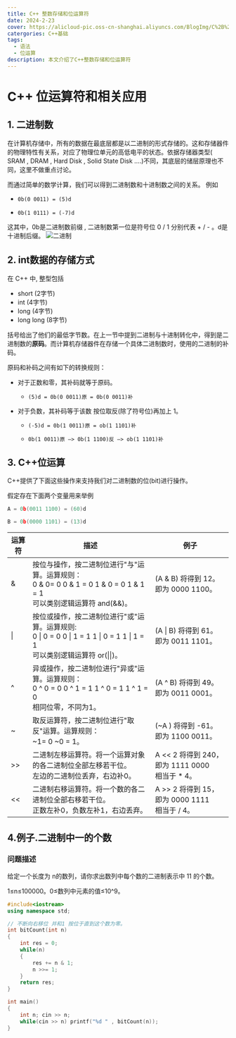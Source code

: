 ```yaml
---
title: C++ 整数存储和位运算符
date: 2024-2-23
cover: https://alicloud-pic.oss-cn-shanghai.aliyuncs.com/BlogImg/C%2B%2B%E8%AF%AD%E6%B3%95/%E4%BD%8D%E8%BF%90%E7%AE%97/%E5%B0%81%E9%9D%A2.png
catergories: C++基础
tags:
  - 语法
  - 位运算
description: 本文介绍了C++整数存储和位运算符
---
```



# C++ 位运算符和相关应用

## 1. 二进制数

在计算机存储中，所有的数据在最底层都是以二进制的形式存储的。这和存储器件的物理特性有关系，对应了物理位单元的高低电平的状态。依据存储器类型( SRAM , DRAM , Hard Disk , Solid State Disk ....)不同，其底层的储层原理也不同，这里不做重点讨论。

而通过简单的数学计算，我们可以得到二进制数和十进制数之间的关系。 例如

+ ``` shell
  0b(0 0011) = (5)d
  ```

+ ```shell
  0b(1 0111) = (-7)d
  ```

这其中，0b是二进制数前缀 , 二进制数第一位是符号位 0 / 1 分别代表 + / - 。d是十进制后缀。
![二进制](https://alicloud-pic.oss-cn-shanghai.aliyuncs.com/BlogImg/C%2B%2B%E8%AF%AD%E6%B3%95/%E4%BD%8D%E8%BF%90%E7%AE%97/%E4%BA%8C%E8%BF%9B%E5%88%B6.png)
## 2. int数据的存储方式

在 C++ 中, 整型包括 

+ short (2字节)
+ int  (4字节)
+ long (4字节)
+ long long (8字节)

括号给出了他们的最低字节数。在上一节中提到二进制与十进制转化中，得到是二进制数的**原码**。而计算机存储器件在存储一个具体二进制数时，使用的二进制的补码。

原码和补码之间有如下的转换规则：

+ 对于正数和零，其补码就等于原码。

  + ``` shell
    (5)d = 0b(0 0011)原 = 0b(0 0011)补
    ```

+ 对于负数，其补码等于该数 按位取反(除了符号位)再加上 1。

  + ```shell
    (-5)d = 0b(1 0011)原 = ob(1 1101)补
    ```

  + ```shell
    0b(1 0011)原 —> 0b(1 1100)反 —> ob(1 1101)补
    ```

## 3. C++位运算

C++提供了下面这些操作来支持我们对二进制数的位(bit)进行操作。

假定存在下面两个变量用来举例

```C++
A = 0b(0011 1100) = (60)d

B = 0b(0000 1101) = (13)d
```

| 运算符 | 描述                                                         | 例子                                               |
| ------ | ------------------------------------------------------------ | -------------------------------------------------- |
| &      | 按位与操作，按二进制位进行"与"运算。运算规则：<br>0 & 0= 0   0 & 1 = 0    1 & 0 = 0   1 & 1  = 1  <br>可以类别逻辑运算符 and(&&)。 | (A & B) 将得到 12。<br>即为 0000 1100。            |
| \|     | 按位或操作，按二进制位进行"或"运算。运算规则: <br> 0 \| 0 = 0   0 \| 1 = 1    1 \| 0 = 1    1 \| 1 = 1 <br>可以类别逻辑运算符 or(\|\|)。 | (A \| B) 将得到 61。<br>即为 0011 1101。           |
| ^      | 异或操作，按二进制位进行"异或"运算。运算规则：<br>0 ^ 0 = 0   0 ^ 1 = 1    1 ^ 0 = 1   1 ^ 1 = 0 <br>相同位零，不同为1。 | (A ^ B) 将得到 49。<br>即为 0011 0001。            |
| ~      | 取反运算符，按二进制位进行"取反"运算。运算规则：<br>~1= 0    ~0 = 1。 | (~A ) 将得到 -61。<br>即为 1100 0011。             |
| >>     | 二进制左移运算符。将一个运算对象的各二进制位全部左移若干位。<br>左边的二进制位丢弃，右边补0。 | A << 2 将得到 240，即为 1111 0000 <br>相当于 * 4。 |
| <<     | 二进制右移运算符。将一个数的各二进制位全部右移若干位。<br>正数左补0，负数左补1，右边丢弃。 | A >> 2 将得到 15，即为 0000 1111<br>相当于 / 4。   |                                     
## 4.例子.二进制中一的个数

### **问题描述**

给定一个长度为 n的数列，请你求出数列中每个数的二进制表示中 11 的个数。

1≤n≤100000。0≤数列中元素的值≤10^9。

```C++
#include<iostream>
using namespace std;

// 不断向右移位 并和1 按位于直到这个数为零。
int bitCount(int n)
{
    int res = 0;
    while(n)
    {
        res += n & 1;
        n >>= 1;
    }
    return res;
}

int main()
{
    int n; cin >> n;
    while(cin >> n) printf("%d " , bitCount(n));
}
```

